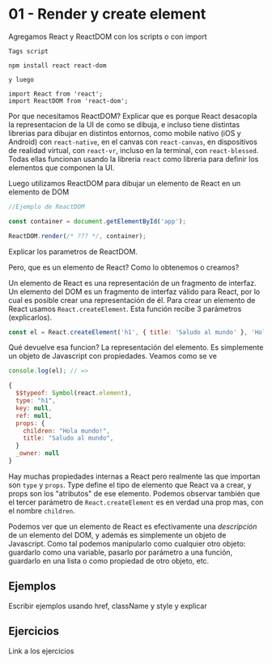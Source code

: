 # 01 - Render y create element

Agregamos React y ReactDOM con los scripts o con import

```
Tags script
```

```
npm install react react-dom

y luego

import React from 'react';
import ReactDOM from 'react-dom';
```

Por que necesitamos ReactDOM? Explicar que es porque React desacopla la representacion de la UI de como se dibuja, e incluso tiene distintas librerias para dibujar en distintos entornos, como mobile nativo (iOS y Android) con `react-native`, en el canvas con `react-canvas`, en dispositivos de realidad virtual, con `react-vr`, incluso en la terminal, con `react-blessed`. Todas ellas funcionan usando la libreria `react` como libreria para definir los elementos que componen la UI.

Luego utilizamos ReactDOM para dibujar un elemento de React en un elemento de DOM

```js
//Ejemplo de ReactDOM

const container = document.getElementById('app');

ReactDOM.render(/* ??? */, container);
```

Explicar los parametros de ReactDOM.

Pero, que es un elemento de React? Como lo obtenemos o creamos?

Un elemento de React es una representación de un fragmento de interfaz. Un elemento del DOM es un fragmento de interfaz válido para React, por lo cual es posible crear una representación de él. Para crear un elemento de React usamos `React.createElement`. Esta función recibe 3 parámetros (explicarlos).

```js
const el = React.createElement('h1', { title: 'Saludo al mundo' }, 'Hola mundo!');
```

Qué devuelve esa funcion? La representación del elemento. Es simplemente un objeto de Javascript con propiedades. Veamos como se ve


```js
console.log(el); // =>

{
  $$typeof: Symbol(react.element),
  type: "h1",
  key: null,
  ref: null,
  props: {
    children: "Hola mundo!",
    title: "Saludo al mundo",
  }
  _owner: null
}
```

Hay muchas propiedades internas a React pero realmente las que importan son `type` y `props`. Type define el tipo de elemento que React va a crear, y props son los "atributos" de ese elemento. Podemos observar también que el tercer parámetro de `React.createElement` es en verdad una prop mas, con el nombre `children`.

Podemos ver que un elemento de React es efectivamente una _descripción_ de un elemento del DOM, y además es simplemente un objeto de Javascript. Como tal podemos manipularlo como cualquier otro objeto: guardarlo como una variable, pasarlo por parámetro a una función, guardarlo en una lista o como propiedad de otro objeto, etc.

## Ejemplos

Escribir ejemplos usando href, className y style y explicar

## Ejercicios

Link a los ejercicios